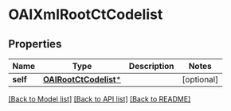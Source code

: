 # OAIXmlRootCtCodelist

## Properties
Name | Type | Description | Notes
------------ | ------------- | ------------- | -------------
**self** | [**OAIRootCtCodelist***](OAIRootCtCodelist.md) |  | [optional] 

[[Back to Model list]](../README.md#documentation-for-models) [[Back to API list]](../README.md#documentation-for-api-endpoints) [[Back to README]](../README.md)


